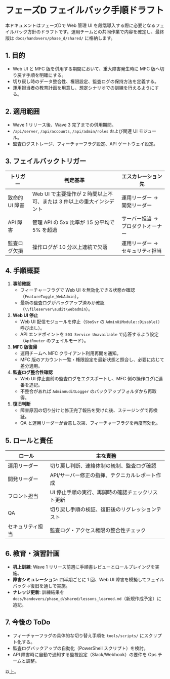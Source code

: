 # フェーズD フェイルバック手順ドラフト

本ドキュメントはフェーズDで Web 管理 UI を段階導入する際に必要となるフェイルバック方針のドラフトです。運用チームとの共同作業で内容を確定し、最終版は `docs/handovers/phase_d/shared/` に格納します。

## 1. 目的
- Web UI と MFC 版を併用する期間において、重大障害発生時に MFC 版へ切り戻す手順を明確にする。
- 切り戻し時のデータ整合性、権限設定、監査ログの保持方法を定義する。
- 運用担当者の教育計画を用意し、想定シナリオでの訓練を行えるようにする。

## 2. 適用範囲
- Wave 1 リリース後、Wave 3 完了までの併用期間。
- `/api/server`, `/api/accounts`, `/api/admin/roles` および関連 UI モジュール。
- 監査ログストレージ、フィーチャーフラグ設定、API ゲートウェイ設定。

## 3. フェイルバックトリガー
| トリガー | 判定基準 | エスカレーション先 |
| --- | --- | --- |
| 致命的 UI 障害 | Web UI で主要操作が 2 時間以上不可、または 3 件以上の重大インシデント | 運用リーダー → 開発リーダー |
| API 障害 | 管理 API の 5xx 比率が 15 分平均で 5% を超過 | サーバー担当 → プロダクトオーナー |
| 監査ログ欠損 | 操作ログが 10 分以上連続で欠落 | 運用リーダー → セキュリティ担当 |

## 4. 手順概要
1. **事前確認**
   - フィーチャーフラグで Web UI を無効化できる状態か確認（`FeatureToggle_WebAdmin`）。
   - 最新の監査ログがバックアップ済みか確認（`\\fileserver\audit\webadmin`）。
2. **Web UI 停止**
   - Web UI 配信モジュールを停止（`SboSvr` の `AdminUiModule::Disable()` 呼び出し）。
   - API エンドポイントを `503 Service Unavailable` で応答するよう設定（`ApiRouter` のフェイルモード）。
3. **MFC 版復帰**
   - 運用チームへ MFC クライアント利用再開を通知。
   - MFC 版のアカウント一覧・権限設定を最新状態と照合し、必要に応じて差分適用。
4. **監査ログ整合性確認**
   - Web UI 停止直前の監査ログをエクスポートし、MFC 側の操作ログに連番を追記。
   - 不整合があれば `AdminAuditLogger` のバックアップフォルダから再取得。
5. **復旧判断**
   - 障害原因の切り分けと修正完了報告を受けた後、ステージングで再検証。
   - QA と運用リーダーが合意し次第、フィーチャーフラグを再度有効化。

## 5. ロールと責任
| ロール | 主な責務 |
| --- | --- |
| 運用リーダー | 切り戻し判断、連絡体制の統制、監査ログ確認 |
| 開発リーダー | API/サーバー修正の指揮、テクニカルレポート作成 |
| フロント担当 | UI 停止手順の実行、再開時の確認チェックリスト更新 |
| QA | 切り戻し手順の検証、復旧後のリグレッションテスト |
| セキュリティ担当 | 監査ログ・アクセス権限の整合性チェック |

## 6. 教育・演習計画
- **机上訓練**: Wave 1 リリース前週に手順書レビューとロールプレイングを実施。
- **障害シミュレーション**: 四半期ごとに 1 回、Web UI 障害を模擬してフェイルバック→復旧を通しで実施。
- **ナレッジ更新**: 訓練結果を `docs/handovers/phase_d/shared/lessons_learned.md`（新規作成予定）に追記。

## 7. 今後の ToDo
- フィーチャーフラグの具体的な切り替え手順を `tools/scripts/` にスクリプト化する。
- 監査ログバックアップの自動化（PowerShell スクリプト）を検討。
- API 障害時に自動で通知する監視設定（Slack/Webhook）の要件を Ops チームと調整。

以上。
